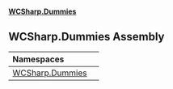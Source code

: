 #### [WCSharp\.Dummies](README.md 'README')

## WCSharp\.Dummies Assembly

| Namespaces | |
| :--- | :--- |
| [WCSharp\.Dummies](WCSharp.Dummies.md 'WCSharp\.Dummies') | |
